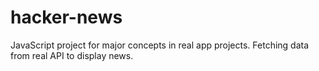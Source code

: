 # hacker-news
JavaScript project for major concepts in real app projects. Fetching data from real API to display news.
